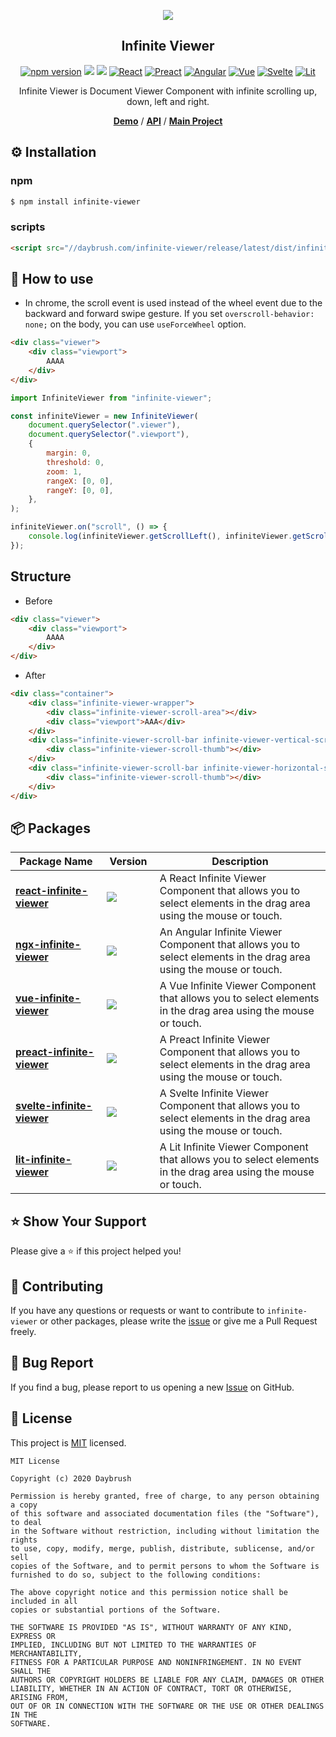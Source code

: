 
<p align="middle" ><img src="https://daybrush.com/infinite-viewer/images/logo.png" /></p>
<h2 align="middle">Infinite Viewer</h2>
<p align="middle">
<a href="https://www.npmjs.com/package/infinite-viewer" target="_blank"><img src="https://img.shields.io/npm/v/infinite-viewer.svg?style=flat-square&color=007acc&label=version" alt="npm version" /></a>
<img src="https://img.shields.io/badge/language-typescript-blue.svg?style=flat-square"/>
<a href="https://github.com/daybrush/infinite-viewer/blob/master/LICENSE" target="_blank"><img src="https://img.shields.io/github/license/daybrush/infinite-viewer.svg?style=flat-square&label=license&color=08CE5D"/></a>
<a href="https://github.com/daybrush/infinite-viewer/tree/master/packages/react-infinite-viewer" target="_blank"><img alt="React" src="https://img.shields.io/static/v1.svg?label=&message=React&style=flat-square&color=61daeb"></a>
<a href="https://github.com/daybrush/infinite-viewer/tree/master/packages/preact-infinite-viewer" target="_blank"><img alt="Preact" src="https://img.shields.io/static/v1.svg?label=&message=Preact&style=flat-square&color=673ab8"></a>
<a href="https://github.com/daybrush/infinite-viewer/tree/master/packages/ngx-infinite-viewer" target="_blank"><img alt="Angular" src="https://img.shields.io/static/v1.svg?label=&message=Angular&style=flat-square&color=C82B38"></a>
<a href="https://github.com/daybrush/infinite-viewer/tree/master/packages/vue-infinite-viewer" target="_blank"><img
    alt="Vue"
    src="https://img.shields.io/static/v1.svg?label=&message=Vue&style=flat-square&color=3fb984"></a>
<a href="https://github.com/daybrush/infinite-viewer/tree/master/packages/svelte-infinite-viewer" target="_blank"><img
    alt="Svelte"
    src="https://img.shields.io/static/v1.svg?label=&message=Svelte&style=flat-square&color=C82B38"></a>
<a href="https://github.com/daybrush/infinite-viewer/tree/master/packages/lit-infinite-viewer" target="_blank"><img
    alt="Lit"
    src="https://img.shields.io/static/v1.svg?label=&message=Lit&style=flat-square&color=4E8EE0"></a>
</p>
<p align="middle">Infinite Viewer is Document Viewer Component with infinite scrolling up, down, left and right.
</p>

<p align="middle">
    <a href="https://daybrush.com/infinite-viewer" target="_blank"><strong>Demo</strong></a> /
    <a href="https://daybrush.com/infinite-viewer/release/latest/doc/" target="_blank"><strong>API</strong></a> /
    <a href="https://github.com/daybrush/scena" target="_blank"><strong>Main Project</strong></a>
</p>

## ⚙️ Installation
### npm
```bash
$ npm install infinite-viewer
```

### scripts

```html
<script src="//daybrush.com/infinite-viewer/release/latest/dist/infinite-viewer.min.js"></script>
```

## 🚀 How to use
* In chrome, the scroll event is used instead of the wheel event due to the backward and forward swipe gesture. If you set `overscroll-behavior: none;` on the body, you can use `useForceWheel` option.

```html
<div class="viewer">
    <div class="viewport">
        AAAA
    </div>
</div>
```
```js
import InfiniteViewer from "infinite-viewer";

const infiniteViewer = new InfiniteViewer(
    document.querySelector(".viewer"),
    document.querySelector(".viewport"),
    {
        margin: 0,
        threshold: 0, 
        zoom: 1,
        rangeX: [0, 0],
        rangeY: [0, 0],
    },
);

infiniteViewer.on("scroll", () => {
    console.log(infiniteViewer.getScrollLeft(), infiniteViewer.getScrollTop());
});
```
## Structure
* Before
```html
<div class="viewer">
    <div class="viewport">
        AAAA
    </div>
</div>
```
* After
```html
<div class="container">
    <div class="infinite-viewer-wrapper">
        <div class="infinite-viewer-scroll-area"></div>
        <div class="viewport">AAA</div>
    </div>
    <div class="infinite-viewer-scroll-bar infinite-viewer-vertical-scroll-bar">
        <div class="infinite-viewer-scroll-thumb"></div>
    </div>
    <div class="infinite-viewer-scroll-bar infinite-viewer-horizontal-scroll-bar">
        <div class="infinite-viewer-scroll-thumb"></div>
    </div>
</div>
```

## 📦 Packages
|Package&nbsp;Name|&nbsp;Version&nbsp;|Description|
|---|---|---|
|[**react-infinite-viewer**](https://github.com/daybrush/infinite-viewer/tree/master/packages/react-infinite-viewer)|[![](https://img.shields.io/npm/v/react-infinite-viewer.svg?style=flat-square)](https://npmjs.com/package/react-infinite-viewer)|A React Infinite Viewer Component that allows you to select elements in the drag area using the mouse or touch.|
|[**ngx-infinite-viewer**](https://github.com/daybrush/infinite-viewer/tree/master/packages/ngx-infinite-viewer)|[![](https://img.shields.io/npm/v/ngx-infinite-viewer.svg?style=flat-square)](https://npmjs.com/package/ngx-infinite-viewer)|An Angular Infinite Viewer Component that allows you to select elements in the drag area using the mouse or touch.|
|[**vue-infinite-viewer**](https://github.com/daybrush/infinite-viewer/tree/master/packages/vue-infinite-viewer)|[![](https://img.shields.io/npm/v/vue-infinite-viewer.svg?style=flat-square)](https://npmjs.com/package/vue-infinite-viewer)|A Vue Infinite Viewer Component that allows you to select elements in the drag area using the mouse or touch.|
|[**preact-infinite-viewer**](https://github.com/daybrush/infinite-viewer/tree/master/packages/preact-infinite-viewer)|[![](https://img.shields.io/npm/v/preact-infinite-viewer.svg?style=flat-square)](https://npmjs.com/package/preact-infinite-viewer)|A Preact Infinite Viewer Component that allows you to select elements in the drag area using the mouse or touch.|
|[**svelte-infinite-viewer**](https://github.com/daybrush/infinite-viewer/tree/master/packages/svelte-infinite-viewer)|[![](https://img.shields.io/npm/v/svelte-infinite-viewer.svg?style=flat-square)](https://npmjs.com/package/svelte-infinite-viewer)|A Svelte Infinite Viewer Component that allows you to select elements in the drag area using the mouse or touch.|
|[**lit-infinite-viewer**](https://github.com/daybrush/infinite-viewer/tree/master/packages/lit-infinite-viewer)|[![](https://img.shields.io/npm/v/lit-infinite-viewer.svg?style=flat-square)](https://npmjs.com/package/lit-infinite-viewer)|A Lit Infinite Viewer Component that allows you to select elements in the drag area using the mouse or touch.|


## ⭐️ Show Your Support
Please give a ⭐️ if this project helped you!

## 👏 Contributing

If you have any questions or requests or want to contribute to `infinite-viewer` or other packages, please write the [issue](https://github.com/daybrush/infinite-viewer/issues) or give me a Pull Request freely.

## 🐞 Bug Report

If you find a bug, please report to us opening a new [Issue](https://github.com/daybrush/infinite-viewer/issues) on GitHub.


## 📝 License

This project is [MIT](https://github.com/daybrush/infinite-viewer/blob/master/LICENSE) licensed.

```
MIT License

Copyright (c) 2020 Daybrush

Permission is hereby granted, free of charge, to any person obtaining a copy
of this software and associated documentation files (the "Software"), to deal
in the Software without restriction, including without limitation the rights
to use, copy, modify, merge, publish, distribute, sublicense, and/or sell
copies of the Software, and to permit persons to whom the Software is
furnished to do so, subject to the following conditions:

The above copyright notice and this permission notice shall be included in all
copies or substantial portions of the Software.

THE SOFTWARE IS PROVIDED "AS IS", WITHOUT WARRANTY OF ANY KIND, EXPRESS OR
IMPLIED, INCLUDING BUT NOT LIMITED TO THE WARRANTIES OF MERCHANTABILITY,
FITNESS FOR A PARTICULAR PURPOSE AND NONINFRINGEMENT. IN NO EVENT SHALL THE
AUTHORS OR COPYRIGHT HOLDERS BE LIABLE FOR ANY CLAIM, DAMAGES OR OTHER
LIABILITY, WHETHER IN AN ACTION OF CONTRACT, TORT OR OTHERWISE, ARISING FROM,
OUT OF OR IN CONNECTION WITH THE SOFTWARE OR THE USE OR OTHER DEALINGS IN THE
SOFTWARE.
```